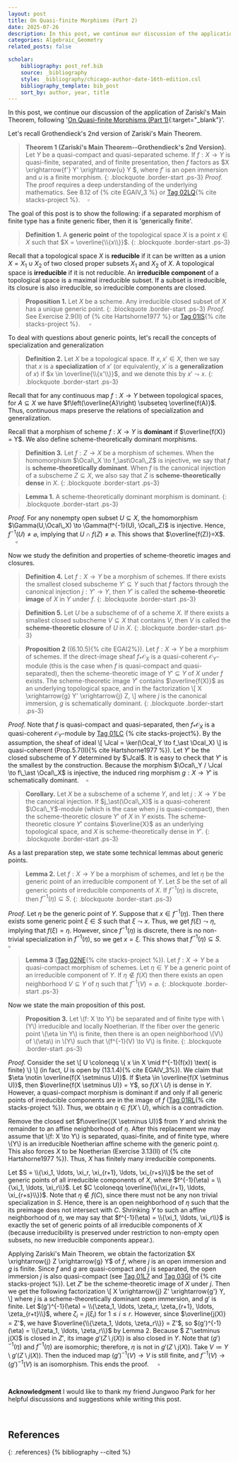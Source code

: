 ```yaml
---
layout: post
title: On Quasi-finite Morphisms (Part 2)
date: 2025-07-26
description: In this post, we continue our discussion of the application of Zariski's Main Theorem, following 'On Quasi-finite Morphisms (Part 2)'.
categories: Algebraic_Geometry
related_posts: false

scholar:
    bibliography: post_ref.bib
    source: _bibliography
    style: _bibliography/chicago-author-date-16th-edition.csl
    bibliography_template: bib_post
    sort_by: author, year, title
---
```


In this post, we continue our discussion of the application of Zariski's Main Theorem, following '[On Quasi-finite Morphisms (Part 1)](/blog/2025/AG-post-1/){:target="_blank"}'.

Let's recall Grothendieck's 2nd version of Zariski's Main Theorem.

>**Theorem 1 (Zariski's Main Theorem--Grothendieck's 2nd Version).**
>Let $Y$ be a quasi-compact and quasi-separated scheme.
>If $f : X \to Y$ is quasi-finite, separated, and of finite presentation, then $f$ factors as $X \xrightarrow{f'} Y' \xrightarrow{u} Y $, where $f'$ is an open immersion and $u$ is a finite morphism.
{: .blockquote .border-start .ps-3}
*Proof.* The proof requires a deep understanding of the underlying mathematics. See 8.12 of {% cite EGAIV_3 %} or [Tag 02LQ](https://stacks.math.columbia.edu/tag/02LQ){% cite stacks-project %}.$\quad\square$

The goal of this post is to show the following: if a separated morphism of finite type has a finite generic fiber, then it is 'generically finite'.

>**Definition 1.**
>A **generic point** of the topological space $X$ is a point $x \in X$ such that $X = \overline{\\{x\\}}$.
{: .blockquote .border-start .ps-3}


Recall that a topological space $X$ is **reducible** if it can be written as a union $X = X_1 \cup X_2$ of two closed proper subsets $X_1$ and $X_2$ of $X$. A topological space is **irreducible** if it is not reducible.
An **irreducible component** of a topological space is a maximal irreducible subset. If a subset is irreducible, its closure is also irreducible, so irreducible components are closed.

>**Proposition 1.**
>Let $X$ be a scheme. Any irreducible closed subset of $X$ has a unique generic point.
{: .blockquote .border-start .ps-3}
*Proof.* See Exercise 2.9(II) of {% cite Hartshorne1977 %} or [Tag 01IS](https://stacks.math.columbia.edu/tag/01IS){% cite stacks-project %}. $\quad\square$

To deal with questions about generic points, let's recall the concepts of specialization and generalization

>**Definition 2.**
>Let $X$ be a topological space. If $x,x' \in X$, then we say that $x$ is a **specialization** of $x'$ (or equivalently, $x'$ is a **generalization** of $x$) if $x \in \overline{\\{x'\\}}$, and we denote this by $x'\leadsto x$.
{: .blockquote .border-start .ps-3}

Recall that for any continuous map $f : X \to Y$ between topological spaces, for $A \subseteq X$ we have $f\left(\overline{A}\right) \subseteq \overline{f(A)}$.
Thus, continuous maps preserve the relations of specialization and generalization.

Recall that a morphism of scheme $f: X \to Y$ is **dominant** if $\overline{f(X)} = Y$.
We also define scheme-theoretically dominant morphisms.

>**Definition 3.**
>Let $f : Z \to X$ be a morphism of schemes.
>When the homomorphism $\Ocal\_X \to f_\ast\Ocal\_Z$ is injective, we say that $f$ is **scheme-theoretically dominant**.
>When $f$ is the canonical injection of a subscheme $Z \subseteq X$, we also say that $Z$ is **scheme-theoretically dense** in $X$.
{: .blockquote .border-start .ps-3}

>**Lemma 1.**
>A scheme-theoretically dominant morphism is dominant.
{: .blockquote .border-start .ps-3}

*Proof.* For any nonempty open subset $U \subseteq X$, the homomorphism $\Gamma(U,\Ocal\_X) \to \Gamma(f^{-1}(U), \Ocal\_Z)$ is injective.
Hence, $f^{-1}(U) \neq \varnothing$, implying that $U \cap f(Z) \neq \varnothing$.
This shows that $\overline{f(Z)}=X$. $\quad\square$

Now we study the definition and properties of scheme-theoretic images and closures.

>**Definition 4.**
>Let $f : X \to Y$ be a morphism of schemes. If there exists the smallest closed subscheme $Y' \subseteq Y$ such that $f$ factors through the canonical injection $j : Y' \to Y$, then $Y'$ is called the **scheme-theoretic image** of $X$ in $Y$ under $f$.
{: .blockquote .border-start .ps-3}

>**Definition 5.**
>Let $U$ be a subscheme of of a scheme $X$. 
>If there exists a smallest closed subscheme $V \subseteq X$ that contains $V$, then $V$ is called the **scheme-theoretic closure** of $U$ in $X$.
{: .blockquote .border-start .ps-3}


>**Proposition 2** ((6.10.5){% cite EGAI2%}).
>Let $f: X \to Y$ be a morphism of schemes.
>If the direct-image sheaf $f_\ast\mathcal{O}_X$ is a quasi-coherent $\mathcal{O}_Y$-module (this is the case when $f$ is quasi-compact and quasi-separated), then the scheme-theoretic image of $Y' \subseteq Y$ of $X$ under $f$ exists.
>The scheme-theoretic image $Y'$ contains $\overline{f(X)}$ as an underlying topological space, and in the factorization
\\[ X \xrightarrow{g} Y' \xrightarrow{j} Z, \\]
>where $j$ is the canonical immersion, $g$ is schematically dominant.
{: .blockquote .border-start .ps-3}

*Proof.* Note that $f$ is quasi-compact and quasi-separated, then  $f_\ast\mathcal{O}_X$ is a quasi-coherent $\mathcal{O}_Y$-module by [Tag 01LC](https://stacks.math.columbia.edu/tag/01LC) {% cite stacks-project%}.
By the assumption, the sheaf of ideal
\\[ \Jcal  = \ker(\Ocal_Y \to f\_\ast \Ocal_X) \\]
is quasi-coherent (Prop.5.7(II){% cite Hartshorne1977 %}). 
Let $Y'$ be the closed subscheme of $Y$ determined by $\Jcal$.
It is easy to check that $Y'$ is the smallest by the construction.
Because the morphism $\Ocal\_Y / \Jcal \to f\_\ast \Ocal\_X$ is injective, the induced ring morphism $g : X \to Y'$ is schematically dominant.$\quad\square$

>**Corollary.** Let $X$ be a subscheme of a scheme $Y$, and let $j: X \to Y$ be the canonical injection.
>If $j_\ast(\Ocal\_X)$ is a quasi-coherent $\Ocal\_Y$-module (which is the case when $j$ is quasi-compact), then the scheme-theoretic closure $Y'$ of $X$ in $Y$ exists.
The scheme-theoretic closure $Y'$ contains $\overline{X}$ as an underlying topological space, and $X$ is scheme-theoretically dense in $Y'$.
{: .blockquote .border-start .ps-3}

As a last preparation step, we state some technical lemmas about generic points.

>**Lemma 2.**
>Let $f:X \to Y$ be a morphism of schemes, and let $\eta$ be the generic point of an irreducible component of $Y$.
>Let $S$ be the set of all generic points of irreducible components of $X$.
>If $f^{-1}(\eta)$ is discrete, then $f^{-1}(\eta) \subseteq S$.
{: .blockquote .border-start .ps-3}

*Proof.* Let $\eta$ be the generic point of $Y$.
Suppose that $x \in f^{-1}(\eta)$. Then there exists some generic point $\xi \in S$ such that $\xi \leadsto x$.
Thus, we get $f(\xi) \leadsto \eta$, implying that $f(\xi) = \eta$.
However, since $f^{-1}(\eta)$ is discrete, there is no non-trivial specialization in $f^{-1}(\eta)$, so we get $x = \xi$. This shows that $f^{-1}(\eta) \subseteq S$. $\quad\square$


>**Lemma 3** ([Tag 02NE](https://stacks.math.columbia.edu/tag/02NE){% cite stacks-project %}).
>Let $f:X \to Y$ be a quasi-compact morphism of schemes. Let $\eta \in Y$ be a generic point of an irreducible component of $Y$. If $\eta \notin f(X)$ then there exists an open neighborhood $V \subseteq Y$ of $\eta$ such that $f^{−1}(V)=\varnothing$.
{: .blockquote .border-start .ps-3}

Now we state the main proposition of this post.

>**Proposition 3.** Let \\(f: X \to Y\\) be separated and of finite type with \\(Y\\) irreducible and locally Noetherian.
If the fiber over the generic point \\(\eta \in Y\\) is finite, then there is an open neighborhood \\(V\\) of \\(\eta\\) in \\(Y\\) such that \\(f^{-1}(V) \to V\\) is finite.
{: .blockquote .border-start .ps-3}

*Proof.* Consider the set
\\[ U \coloneqq \\{ x \in X \mid f^{-1}(f(x)) \text{ is finite} \\} \\]
(in fact, $U$ is open by (13.1.4){% cite EGAIV_3%}).
We claim that $\eta \notin \overline{f(X \setminus U)}$.
If $\eta \in \overline{f(X \setminus U)}$, then $\overline{f(X \setminus U)} = Y$, so $f(X \setminus U)$ is dense in $Y$.
However, a quasi-compact morphism is dominant if and only if all generic points of irreducible components are in the image of $f$ ([Tag 01RL](https://stacks.math.columbia.edu/tag/01RL){% cite stacks-project %}).
Thus, we obtain $\eta \in f(X \setminus U)$, which is a contradiction.

Remove the closed set $f\overline{(X \setminus U)}$ from $Y$ and shrink the remainder to an affine neighborhood of $\eta$. After this replacement we may assume that \\(f: X \to Y\\) is separated, quasi-finite, and of finite type, where \\(Y\\) is an irreducible Noetherian affine scheme with the generic point $\eta$. This also forces $X$ to be Noetherian (Exercise 3.13(II) of {% cite Hartshorne1977 %}). Thus, $X$ has finitely many irreducible components.

Let $S = \\{\xi_1, \ldots, \xi_r, \xi_{r+1}, \ldots, \xi_{r+s}\\}$ be the set of generic points of all irreducible components of $X$, where $f^{-1}(\eta) = \\{\xi_1, \ldots, \xi_r\\}$.
Let $C \coloneqq \overline{\\{\xi_{r+1}, \ldots, \xi_{r+s}\\}}$.
Note that $\eta \notin f(C)$, since there must not be any non trivial specialization in $S$.
Hence, there is an open neighborhood of $\eta$ such that the its preimage does not intersect with $C$. 
Shrinking $Y$ to such an affine neighborhood of $\eta$, we may say that $f^{-1}(\eta) = \\{\xi_1, \ldots, \xi_r\\}$ is exactly the set of generic points of all irreducible components of $X$ (because irreducibility is preserved under restriction to non-empty open subsets, no new irreducible components appear.).

Applying Zariski's Main Theorem, we obtain the factorization $X \xrightarrow{j} Z \xrightarrow{g} Y$ of $f$, where $j$ is an open immersion and $g$ is finite.
Since $f$ and $g$ are quasi-compact and $j$ is separated, the open immersion $j$ is also quasi-compact (see  [Tag 01L7](https://stacks.math.columbia.edu/tag/01L7) and [Tag 03GI](https://stacks.math.columbia.edu/tag/03GI) of {% cite stacks-project %}).
Let $Z'$ be the scheme-theoretic image of $X$ under $j$.
Then we get the following factorization
\\[ X \xrightarrow{j} Z' \xrightarrow{g'} Y, \\]
where $j$ is a scheme-theoretically dominant open immersion, and $g'$ is finite.
Let $(g')^{-1}(\eta) = \\{\zeta_1, \ldots, \zeta_r, \zeta_{r+1}, \ldots, \zeta_{r+t}\\}$, where $\zeta_i = j(\xi_i)$ for $1 \le i \le r$.
However, since $\overline{j(X)} = Z'$, we have $\overline{\\{\zeta_1, \ldots, \zeta_r\\}} = Z'$, so $(g')^{-1}(\eta) = \\{\zeta_1, \ldots, \zeta_r\\}$ by Lemma 2.
Because $ Z'\setminus j(X)$ is closed in $Z'$, its image $g'(Z\setminus j(X) )$ is also closed in $Y$.
Note that $(g')^{-1}(\eta)$ and $f^{-1}(\eta)$ are isomorphic; therefore, $\eta$ is not in $g'(Z\setminus j(X) )$.
Take $V \coloneqq Y \setminus g'(Z\setminus j(X) )$.
Then the induced map $(g')^{-1}(V) \to V$ is still finite, and $f^{-1}(V) \to (g')^{-1}(V)$ is an isomorphism.
This ends the proof. $\quad\square$


<br>

**Acknowledgment**
I would like to thank my friend Jungwoo Park for her helpful discussions and suggestions while writing this post.

<br>

## References
{: .references}
{% bibliography --cited %}



<script src="https://giscus.app/client.js"
        data-repo="ijhlee0511/ijhlee0511.github.io"
        data-repo-id="R_kgDOJqjmWQ"
        data-category="General"
        data-category-id="DIC_kwDOJqjmWc4CX-qZ"
        data-mapping="title"
        data-strict="1"
        data-reactions-enabled="1"
        data-emit-metadata="0"
        data-input-position="bottom"
        data-theme="preferred_color_scheme"
        data-lang="en"
        crossorigin="anonymous"
        async>
</script>